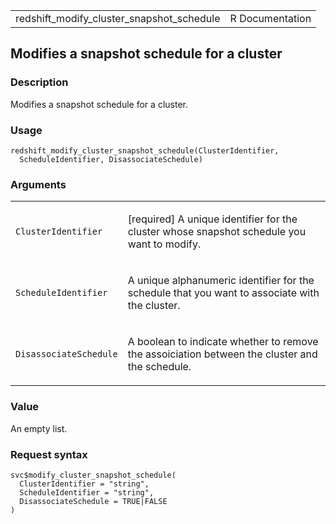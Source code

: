 <table style="width: 100%;">
<tbody>
<tr class="odd">
<td>redshift_modify_cluster_snapshot_schedule</td>
<td style="text-align: right;">R Documentation</td>
</tr>
</tbody>
</table>

## Modifies a snapshot schedule for a cluster

### Description

Modifies a snapshot schedule for a cluster.

### Usage

    redshift_modify_cluster_snapshot_schedule(ClusterIdentifier,
      ScheduleIdentifier, DisassociateSchedule)

### Arguments

<table>
<colgroup>
<col style="width: 35%" />
<col style="width: 65%" />
</colgroup>
<tbody>
<tr class="odd">
<td><code
id="redshift_modify_cluster_snapshot_schedule_:_ClusterIdentifier">ClusterIdentifier</code></td>
<td><p>[required] A unique identifier for the cluster whose snapshot
schedule you want to modify.</p></td>
</tr>
<tr class="even">
<td><code
id="redshift_modify_cluster_snapshot_schedule_:_ScheduleIdentifier">ScheduleIdentifier</code></td>
<td><p>A unique alphanumeric identifier for the schedule that you want
to associate with the cluster.</p></td>
</tr>
<tr class="odd">
<td><code
id="redshift_modify_cluster_snapshot_schedule_:_DisassociateSchedule">DisassociateSchedule</code></td>
<td><p>A boolean to indicate whether to remove the assoiciation between
the cluster and the schedule.</p></td>
</tr>
</tbody>
</table>

### Value

An empty list.

### Request syntax

    svc$modify_cluster_snapshot_schedule(
      ClusterIdentifier = "string",
      ScheduleIdentifier = "string",
      DisassociateSchedule = TRUE|FALSE
    )
